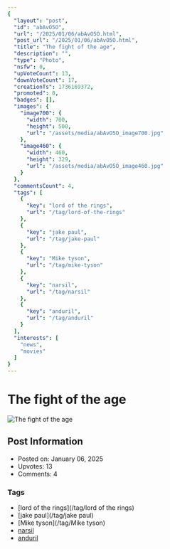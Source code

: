 ```yaml
---
{
  "layout": "post",
  "id": "abAvO5O",
  "url": "/2025/01/06/abAvO5O.html",
  "post_url": "/2025/01/06/abAvO5O.html",
  "title": "The fight of the age",
  "description": "",
  "type": "Photo",
  "nsfw": 0,
  "upVoteCount": 13,
  "downVoteCount": 17,
  "creationTs": 1736169372,
  "promoted": 0,
  "badges": [],
  "images": {
    "image700": {
      "width": 700,
      "height": 500,
      "url": "/assets/media/abAvO5O_image700.jpg"
    },
    "image460": {
      "width": 460,
      "height": 329,
      "url": "/assets/media/abAvO5O_image460.jpg"
    }
  },
  "commentsCount": 4,
  "tags": [
    {
      "key": "lord of the rings",
      "url": "/tag/lord-of-the-rings"
    },
    {
      "key": "jake paul",
      "url": "/tag/jake-paul"
    },
    {
      "key": "Mike tyson",
      "url": "/tag/mike-tyson"
    },
    {
      "key": "narsil",
      "url": "/tag/narsil"
    },
    {
      "key": "anduril",
      "url": "/tag/anduril"
    }
  ],
  "interests": [
    "news",
    "movies"
  ]
}
---
```


# The fight of the age

![The fight of the age](/assets/media/abAvO5O_image700.jpg)

## Post Information

- Posted on: January 06, 2025
- Upvotes: 13
- Comments: 4

### Tags

- [lord of the rings](/tag/lord of the rings)
- [jake paul](/tag/jake paul)
- [Mike tyson](/tag/Mike tyson)
- [narsil](/tag/narsil)
- [anduril](/tag/anduril)
